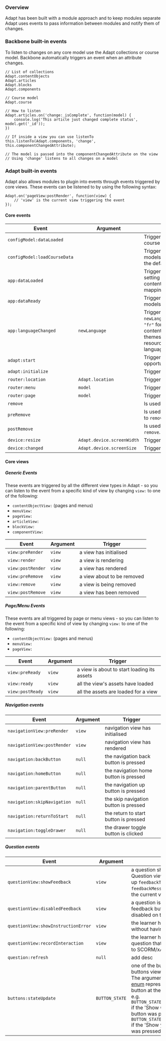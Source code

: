 ### Overview

Adapt has been built with a module approach and to keep modules separate Adapt uses events to pass information between modules and notify them of changes.

### Backbone built-in events

To listen to changes on any core model use the Adapt collections or course model. Backbone automatically triggers an event when an attribute changes.

````
// List of collections
Adapt.contentObjects
Adapt.articles
Adapt.blocks
Adapt.components

// Course model
Adapt.course

// How to listen
Adapt.articles.on('change:_isComplete', function(model) {
    console.log('This article just changed complete status', model.get('_id'));
})

// If inside a view you can use listenTo
this.listenTo(Adapt.components, 'change', this.componentChangedAttribute);

// The model is passed into the componentChangedAttribute on the view
// Using 'change' listens to all changes on a model 
````

### Adapt built-in events

Adapt also allows modules to plugin into events through events triggered by core views. These events can be listened to by using the following syntax:

````
Adapt.on('pageView:postRender', function(view) {
    // 'view' is the current view triggering the event
});
````

#### Core events

Event | Argument | Description
----- | -------- | -----------
`configModel:dataLoaded` | | Triggered when the config model is loaded. This can be used to stop the course files from being fetched.
`configModel:loadCourseData` | | Triggered just before Adapt creates the main content collections and models. This can be used to load the course files if a plugin has stopped the default fetch.
`app:dataLoaded` || Triggered when all the JSON is loaded, triggers adaptModel to start setting up all the contentObject/article/block/component/sibling/ancestor/children/parent mappings
`app:dataReady` | | Triggered when all the course data is loaded AND all the models/mappings have been setup.
`app:languageChanged` | `newLanguage` | Triggered if the user changes the course language. The argument `newLanguage` will be set to the language code of the new language e.g. `"fr"` for French. Changing language will trigger a reload of all the course content and a re-render of the course itself so components, menus and themes should get updated automatically - but some extensions (e.g. resources, glossary, spoor) will need to do extra work when the language is changed.
`adapt:start` | | Triggered before Adapt starts the router, gives the start controller an opportunity to set a custom start location.
`adapt:initialize` | | Triggered when Adapt is ready to start the router.
`router:location` | `Adapt.location` | Triggered when the location changes.
`router:menu` | `model` | Triggered when a route hits a menu.
`router:page` | `model` | Triggered when a route hits a page.
`remove` | | Is used by Adapt to trigger an event to remove all views.
`preRemove` | | Is used by Adapt to trigger an event that must occur immediately prior to `remove`.
`postRemove` | | Is used by Adapt to trigger an event that must occur immediately after `remove`.
`device:resize` | `Adapt.device.screenWidth` | Triggered when the window resizes.
`device:changed` | `Adapt.device.screenSize` | Triggered when the device size changes.

#### Core views

##### Generic Events
These events are triggered by all the different view types in Adapt - so you can listen to the event from a specific kind of view by changing `view:` to one of the following:
* `contentObjectView:` (pages and menus)
* `menuView:`
* `pageView:`
* `articleView:`
* `blockView:`
* `componentView:`

Event | Argument | Trigger
----- | -------- | -----------
`view:preRender` | `view` | a view has initialised
`view:render` | `view` | a view is rendering
`view:postRender` | `view` |  a view has rendered
`view:preRemove` | `view` | a view about to be removed
`view:remove` | `view` | a view is being removed
`view:postRemove` | `view` | a view has been removed


##### Page/Menu Events
These events are all triggered by page or menu views - so you can listen to the event from a specific kind of view by changing `view:` to one of the following:
* `contentObjectView:` (pages and menus)
* `menuView:`
* `pageView:`

Event | Argument | Trigger
----- | -------- | -----------
`view:preReady` | `view` | a view is about to start loading its assets
`view:ready` | `view` | all the view's assets have loaded
`view:postReady` | `view` | all the assets are loaded for a view

##### Navigation events
Event | Argument | Trigger
----- | -------- | -----------
`navigationView:preRender` | `view` | navigation view has initialised
`navigationView:postRender` | `view` | navigation view has rendered
`navigation:backButton` | `null` | the navigation back button is pressed
`navigation:homeButton` | `null` | the navigation home button is pressed
`navigation:parentButton` | `null` | the navigation up button is pressed
`navigation:skipNavigation` | `null` | the skip navigation button is pressed
`navigation:returnToStart` | `null` | the return to start button is pressed
`navigation:toggleDrawer` | `null` | the drawer toggle button is clicked


##### Question events
Event | Argument | Trigger
----- | -------- | -----------
`questionView:showFeedback` | `view` | a question shows feedback. Question view automatically sets up `feedbackTitle` and `feedbackMessage` as attributes on the current view’s model
`questionView:disabledFeedback` | `view` | a question is meant to show feedback but `_canShowFeedback` is disabled on the model
`questionView:showInstructionError` | `view` | the learner has pressed submit without having selected an answer
`questionView:recordInteraction` | `view` | the learner has answered a question that needs to be reported to SCORM/xAPI's cmi.interactions
`question:refresh` | `null` | add desc
`buttons:stateUpdate` | `BUTTON_STATE` | one of the buttons in the question buttons view has been pressed. The argument `BUTTON_STATE` is an [enum](https://en.wikipedia.org/wiki/Enumerated_type) representing the state of the button at the time it was pressed e.g. `BUTTON_STATE.SHOW_CORRECT_ANSWER` if the 'Show Correct Answer' button was pressed, `BUTTON_STATE.HIDE_CORRECT_ANSWER` if the 'Show your answer' button was pressed.